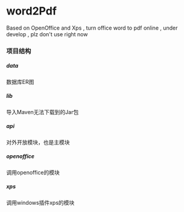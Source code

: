 # word2Pdf

Based on OpenOffice and Xps , turn office word to pdf online , under develop , plz don't use right now

### 项目结构

##### data

数据库ER图

##### lib

导入Maven无法下载到的Jar包

##### api

对外开放模块，也是主模块

##### openoffice

调用openoffice的模块

##### xps

调用windows插件xps的模块


